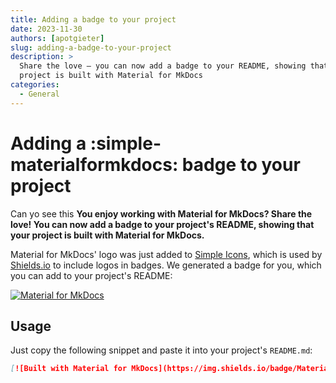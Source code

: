 ```yaml
---
title: Adding a badge to your project
date: 2023-11-30
authors: [apotgieter]
slug: adding-a-badge-to-your-project
description: >
  Share the love – you can now add a badge to your README, showing that your
  project is built with Material for MkDocs
categories:
  - General
---
```


# Adding a :simple-materialformkdocs: badge to your project
Can yo see this
__You enjoy working with Material for MkDocs? Share the love! You can now add
a badge to your project's README, showing that your project is built with
Material for MkDocs.__

Material for MkDocs' logo was just added to [Simple Icons], which is used by
[Shields.io] to include logos in badges. We generated a badge for you, which
you can add to your project's README:

[![Material for MkDocs][badge]](#usage)

<!-- more -->

## Usage

Just copy the following snippet and paste it into your project's `README.md`:

``` markdown
[![Built with Material for MkDocs](https://img.shields.io/badge/Material_for_MkDocs-526CFE?style=for-the-badge&logo=MaterialForMkDocs&logoColor=white)](https://squidfunk.github.io/mkdocs-material/)
```

  [Simple Icons]: https://simpleicons.org/
  [Shields.io]: https://shields.io/
  [badge]: https://img.shields.io/badge/Material_for_MkDocs-526CFE?style=for-the-badge&logo=MaterialForMkDocs&logoColor=white
